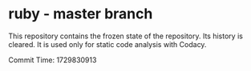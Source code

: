 # ruby - master branch

This repository contains the frozen state of the repository.
Its history is cleared. It is used only for static code
analysis with Codacy.

Commit Time: 1729830913